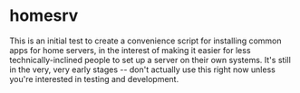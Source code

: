 # homesrv

This is an initial test to create a convenience script for installing common apps for home servers, in the interest of making it easier for less technically-inclined people to set up a server on their own systems. It's still in the very, very early stages -- don't actually use this right now unless you're interested in testing and development.
